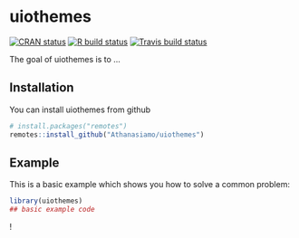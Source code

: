 
<!-- README.md is generated from README.Rmd. Please edit that file -->

# uiothemes

<!-- badges: start -->

[![CRAN
status](https://www.r-pkg.org/badges/version/uiothemes)](https://CRAN.R-project.org/package=uiothemes)
[![R build
status](https://github.com/Athanasiamo/uiothemes/workflows/R-CMD-check/badge.svg)](https://github.com/Athanasiamo/uiothemes/actions)
[![Travis build
status](https://travis-ci.com/Athanasiamo/uiothemes.svg?branch=master)](https://travis-ci.com/Athanasiamo/uiothemes)
<!-- badges: end -->

The goal of uiothemes is to …

## Installation

You can install uiothemes from github

``` r
# install.packages("remotes")
remotes::install_github("Athanasiamo/uiothemes")
```

<!-- You can install the released version of uiothemes from [CRAN](https://CRAN.R-project.org) with: -->

<!-- ``` r -->

<!-- install.packages("uiothemes") -->

<!-- ``` -->

## Example

This is a basic example which shows you how to solve a common problem:

``` r
library(uiothemes)
## basic example code
```

\!
